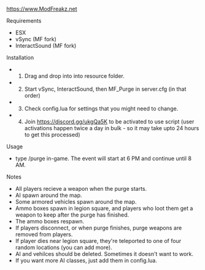 https://www.ModFreakz.net

Requirements
- ESX
- vSync (MF fork)
- InteractSound (MF fork)

Installation
- 1. Drag and drop into into resource folder.
- 2. Start vSync, InteractSound, then MF_Purge in server.cfg (in that order)
- 3. Check config.lua for settings that you might need to change.
- 4. Join https://discord.gg/ukgQa5K to be activated to use script (user activations happen twice a day in bulk - so it may take upto 24 hours to get this processed)

Usage
- type /purge in-game. The event will start at 6 PM and continue until 8 AM.

Notes
- All players recieve a weapon when the purge starts.
- AI spawn around the map.
- Some armored vehicles spawn around the map.
- Ammo boxes spawn in legion square, and players who loot them get a weapon to keep after the purge has finished.
- The ammo boxes respawn.
- If players disconnect, or when purge finishes, purge weapons are removed from players.
- If player dies near legion square, they're teleported to one of four random locations (you can add more).
- AI and vehilces should be deleted. Sometimes it doesn't want to work.
- If you want more AI classes, just add them in config.lua.
